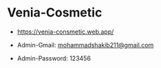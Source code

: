 # Venia-Cosmetic
* https://venia-consmetic.web.app/

* Admin-Gmail: mohammadshakib211@gmail.com
* Admin-Password: 123456